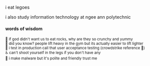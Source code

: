 i eat legoes

i also study information technology at ngee ann polytechnic


#### words of wisdom

</hr>

<sub>🧠 if god didn't want us to eat rocks, why are they so crunchy and yummy</sub> </br>
<sub>💪 did you know? people lift heavy in the gym but its actually easier to lift lighter</sub> </br>
<sub>🚀 i test in production call that user acceptance testing (crowdstrike reference 🤯)</sub> </br>
<sub>♿️ can't shoot yourself in the legs if you don't have any</sub> </br>
<sub>🐞 i make malware but it's polite and friendly trust me</sub> </br>
